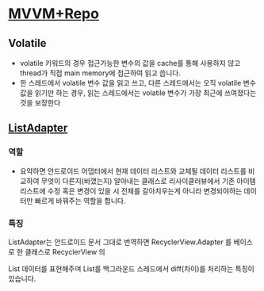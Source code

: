 #   [MVVM+Repo](https://developer.android.com/codelabs/android-room-with-a-view-kotlin?hl=ko#16)

## Volatile
- volatile 키워드의 경우 접근가능한 변수의 값을 cache를 통해 사용하지 않고 thread가 직접 main memory에 접근하여 읽고 씁니다.
- 한 스레드에서 volatile 변수 값을 읽고 쓰고, 다른 스레드에서는 오직 volatile 변수 값을 읽기만 하는 경우, 읽는 스레드에서는 volatile 변수가 가장 최근에 쓰여졌다는 것을 보장한다


## [ListAdapter](https://youngest-programming.tistory.com/474)

### 역할
-   요약하면 안드로이드 어댑터에서 현재 데이터 리스트와 교체될 데이터 리스트를 비교하여 무엇이 다른지(바꼈는지) 알아내는 클래스로 리사이클러뷰에서 기존 아이템리스트에 수정 혹은 변경이 있을 시 전체를 갈아치우는게 아니라 변경되야하는 데이터만 빠르게 바꿔주는 역할을 합니다.

### 특징
ListAdapter는  안드로이드 문서 그대로 번역하면 RecyclerView.Adapter 를 베이스로 한 클래스로 RecyclerView 의 

List 데이터를 표현해주며 List를 백그라운드 스레드에서 diff(차이)를 처리하는 특징이 있습니다.

